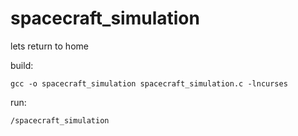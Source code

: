 # spacecraft_simulation
lets return to home

build:

```shell
gcc -o spacecraft_simulation spacecraft_simulation.c -lncurses 
```

run:

```shell
/spacecraft_simulation
```